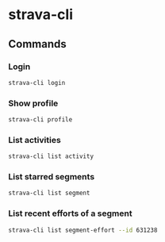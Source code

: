 # strava-cli

## Commands

### Login

```sh
strava-cli login
```

### Show profile

```sh
strava-cli profile
```

### List activities

```sh
strava-cli list activity
```

### List starred segments

```sh
strava-cli list segment
```

### List recent efforts of a segment

```sh
strava-cli list segment-effort --id 631238
```
